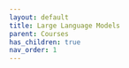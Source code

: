 ```yaml
---
layout: default
title: Large Language Models
parent: Courses
has_children: true
nav_order: 1
---
```

